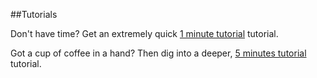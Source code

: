 ##Tutorials

Don't have time? Get an extremely quick [1 minute tutorial](1min.md) tutorial.

Got a cup of coffee in a hand? Then dig into a deeper, [5 minutes tutorial](5min.md) tutorial.



